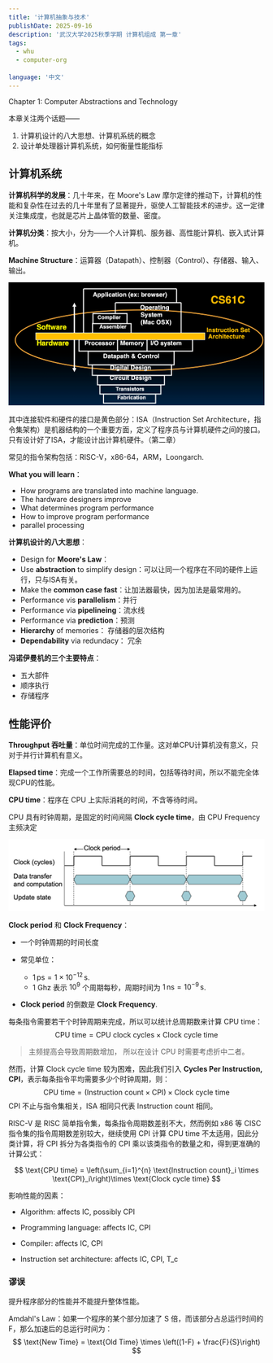 ```yaml
---
title: '计算机抽象与技术'
publishDate: 2025-09-16
description: '武汉大学2025秋季学期 计算机组成 第一章'
tags:
  - whu
  - computer-org

language: '中文'
---
```


Chapter 1: Computer Abstractions and Technology

本章关注两个话题——

1. 计算机设计的八大思想、计算机系统的概念
2. 设计单处理器计算机系统，如何衡量性能指标

## 计算机系统

**计算机科学的发展**：几十年来，在 Moore's Law 摩尔定律的推动下，计算机的性能和复杂性在过去的几十年里有了显著提升，驱使人工智能技术的进步。这一定律关注集成度，也就是芯片上晶体管的数量、密度。

**计算机分类**：按大小，分为——个人计算机、服务器、高性能计算机、嵌入式计算机。

**Machine Structure**：运算器（Datapath）、控制器（Control）、存储器、输入、输出。

![image-20250909192941479](images/img-01.png)

其中连接软件和硬件的接口是黄色部分：ISA（Instruction Set Architecture，指令集架构）是机器结构的一个重要方面，定义了程序员与计算机硬件之间的接口。只有设计好了ISA，才能设计出计算机硬件。（第二章）

常见的指令架构包括：RISC-V，x86-64，ARM，Loongarch.

**What you will learn**：

- How programs are translated into machine language.
- The hardware designers improve
- What determines program performance
- How to improve program performance
- parallel processing

**计算机设计的八大思想**：

- Design for **Moore's Law**：
- Use **abstraction** to simplify design：可以让同一个程序在不同的硬件上运行，只与ISA有关。
- Make the **common case fast**：让加法器最快，因为加法是最常用的。
- Performance vis **parallelism**：并行
- Performance via **pipelineing**：流水线
- Performance via **prediction**：预测
- **Hierarchy** of memories： 存储器的层次结构
- **Dependability** via redundacy： 冗余

**冯诺伊曼机的三个主要特点**：

- 五大部件
- 顺序执行
- 存储程序

## 性能评价

**Throughput 吞吐量**：单位时间完成的工作量。这对单CPU计算机没有意义，只对于并行计算机有意义。

**Elapsed time**：完成一个工作所需要总的时间，包括等待时间，所以不能完全体现CPU的性能。

**CPU time**：程序在 CPU 上实际消耗的时间，不含等待时间。

CPU 具有时钟周期，是固定的时间间隔 **Clock cycle time**，由 CPU Frequency 主频决定

![image-20250911105100806](images/img-02.png)

**Clock period** 和 **Clock Frequency**：

- 一个时钟周期的时间长度

- 常见单位：
    - $1\,\text{ps}=1\times 10^{-12}\,\text{s}$.
    - 1 Ghz 表示 $10^9$ 个周期每秒，周期时间为 $1\,\text{ns}=10^{-9}\,\text{s}$.

- **Clock period** 的倒数是 **Clock Frequency**. 

每条指令需要若干个时钟周期来完成，所以可以统计总周期数来计算 CPU time：
$$
\text{CPU time} = \text{CPU clock cycles} \times \text{Clock cycle time}
$$

> 主频提高会导致周期数增加， 所以在设计 CPU 时需要考虑折中二者。

然而，计算 Clock cycle time 较为困难，因此我们引入 **Cycles Per Instruction, CPI**，表示每条指令平均需要多少个时钟周期，则：
$$
\text{CPU time} = (\text{Instruction count} \times \text{CPI})\times \text{Clock cycle time}
$$
CPI 不止与指令集相关，ISA 相同只代表 Instruction count 相同。

RISC-V 是 RISC 简单指令集，每条指令周期数差别不大，然而例如 x86 等 CISC 指令集的指令周期数差别较大，继续使用 CPI 计算 CPU time 不太适用，因此分类计算，将 CPI 拆分为各类指令的 CPI 乘以该类指令的数量之和，得到更准确的计算公式：

$$
\text{CPU time} = \left(\sum_{i=1}^{n} \text{Instruction count}_i \times \text{CPI}_i\right)\times \text{Clock cycle time}
$$

影响性能的因素：

- Algorithm: affects IC, possibly CPI

- Programming language: affects IC, CPI

- Compiler: affects IC, CPI

- Instruction set architecture: affects IC, CPI, T_c

### 谬误

提升程序部分的性能并不能提升整体性能。

Amdahl's Law：如果一个程序的某个部分加速了 S 倍，而该部分占总运行时间的 F，那么加速后的总运行时间为：
$$
\text{New Time} = \text{Old Time} \times \left((1-F) + \frac{F}{S}\right)
$$
